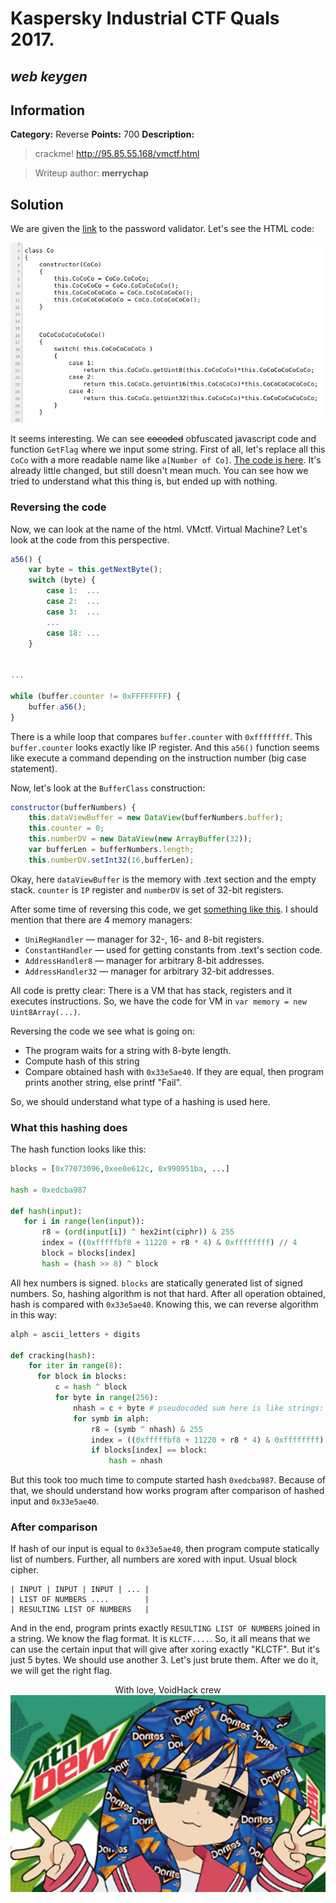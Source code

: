 # __Kaspersky Industrial CTF Quals 2017.__ 
## _web keygen_

## Information
**Category:** Reverse
**Points:** 700
**Description:** 
> crackme! http://95.85.55.168/vmctf.html

> Writeup author: **merrychap**

## Solution
We are given the [link](http://95.85.55.168/vmctf.html) to the password validator. Let's see the HTML code:

<p align="center">
  <img src="screens/html.png">
</p>

It seems interesting. We can see ~~cocoded~~ obfuscated javascript code and function ```GetFlag``` where we input some string. First of all, let's replace all this ```CoCo``` with a more readable name like ```a[Number of Co]```. [The code is here](a_chnaged.js). It's already little changed, but still doesn't mean much. You can see how we tried to understand what this thing is, but ended up with nothing.

### Reversing the code
Now, we can look at the name of the html. VMctf. Virtual Machine? Let's look at the code from this perspective.


```javascript
a56() {
    var byte = this.getNextByte();
    switch (byte) {
        case 1:  ...
        case 2:  ...
        case 3:  ...
        ...
        case 18: ...
    }


...

while (buffer.counter != 0xFFFFFFFF) {
    buffer.a56();
}

```

There is a while loop that compares ```buffer.counter``` with ```0xffffffff```. This ```buffer.counter``` looks exactly like IP register. And this ```a56()``` function seems like execute a command depending on the instruction number (big case statement).

Now, let's look at the ```BufferClass``` construction:

```javascript
constructor(bufferNumbers) {
    this.dataViewBuffer = new DataView(bufferNumbers.buffer);
    this.counter = 0;
    this.numberDV = new DataView(new ArrayBuffer(32));
    var bufferLen = bufferNumbers.length;
    this.numberDV.setInt32(16,bufferLen);

```

Okay, here ```dataViewBuffer``` is the memory with .text section and the empty stack. ```counter``` is ```IP``` register and ```numberDV``` is set of 32-bit registers.

After some time of reversing this code, we get [something like this](vm.js). I should mention that there are 4 memory managers: 
 - ```UniRegHandler``` — manager for 32-, 16- and 8-bit registers.
 - ```ConstantHandler``` — used for getting constants from .text's section code.
 - ```AddressHandler8``` — manager for arbitrary 8-bit addresses.
 - ```AddressHandler32``` — manager for arbitrary 32-bit addresses.

 All code is pretty clear: There is a VM that has stack, registers and it executes instructions. So, we have the code for VM in ```var memory = new Uint8Array(...)```.

Reversing the code we see what is going on:
 - The program waits for a string with 8-byte length.
 - Compute hash of this string
 - Compare obtained hash with ```0x33e5ae40```. If they are equal, then program prints another string, else printf "Fail".


So, we should understand what type of a hashing is used here.

### What this hashing does
The hash function looks like this:
 
 ```python
blocks = [0x77073096,0xee0e612c, 0x990951ba, ...]

hash = 0xedcba987

def hash(input):
    for i in range(len(input)):
        r8 = (ord(input[i]) ^ hex2int(ciphr)) & 255
        index = ((0xfffffbf8 + 11220 + r8 * 4) & 0xffffffff) // 4
        block = blocks[index]
        hash = (hash >> 8) ^ block

 ```

All hex numbers is signed. ```blocks``` are statically generated list of signed numbers. So, hashing algorithm is not that hard. After all operation obtained, hash is compared with ```0x33e5ae40```. Knowing this, we can reverse algorithm in this way:

```python
alph = ascii_letters + digits

def cracking(hash):
    for iter in range(8):
      for block in blocks:
          c = hash ^ block
          for byte in range(256):
              nhash = c + byte # pseudocoded sum here is like strings: 0x123456 + 0x78 = 0x12345678
              for symb in alph:
                  r8 = (symb ^ nhash) & 255
                  index = ((0xfffffbf8 + 11220 + r8 * 4) & 0xffffffff) // 4
                  if blocks[index] == block:
                      hash = nhash
```

But this took too much time to compute started hash ```0xedcba987```. Because of that, we should understand how works program after comparison of hashed input and ```0x33e5ae40```.


### After comparison
If hash of our input is equal to ```0x33e5ae40```, then program compute statically list of numbers. Further, all numbers are xored with input. Usual block cipher.
```
| INPUT | INPUT | INPUT | ... |
| LIST OF NUMBERS ....        |
| RESULTING LIST OF NUMBERS   |
```

And in the end, program prints exactly ```RESULTING LIST OF NUMBERS``` joined in a string. We know the flag format. It is ```KLCTF....```. So, it all means that we can use the certain input that will give after xoring exactly "KLCTF". But it's just 5 bytes. We should use another 3. Let's just brute them. After we do it, we will get the right flag.

<p align="center">
  With love, VoidHack crew
  <img src="screens/konata.png">
</p>
